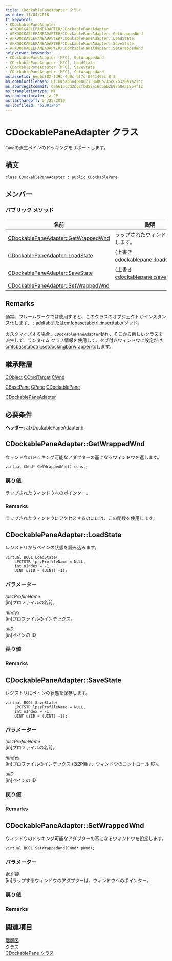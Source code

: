 ```yaml
---
title: CDockablePaneAdapter クラス
ms.date: 11/04/2016
f1_keywords:
- CDockablePaneAdapter
- AFXDOCKABLEPANEADAPTER/CDockablePaneAdapter
- AFXDOCKABLEPANEADAPTER/CDockablePaneAdapter::GetWrappedWnd
- AFXDOCKABLEPANEADAPTER/CDockablePaneAdapter::LoadState
- AFXDOCKABLEPANEADAPTER/CDockablePaneAdapter::SaveState
- AFXDOCKABLEPANEADAPTER/CDockablePaneAdapter::SetWrappedWnd
helpviewer_keywords:
- CDockablePaneAdapter [MFC], GetWrappedWnd
- CDockablePaneAdapter [MFC], LoadState
- CDockablePaneAdapter [MFC], SaveState
- CDockablePaneAdapter [MFC], SetWrappedWnd
ms.assetid: 6ed6cf82-f39c-4d0c-bf7c-8641495cf8f3
ms.openlocfilehash: 8f184bab564b4867138608b735c67b328e1a21cc
ms.sourcegitcommit: 0ab61bc3d2b6cfbd52a16c6ab2b97a8ea1864f12
ms.translationtype: MT
ms.contentlocale: ja-JP
ms.lasthandoff: 04/23/2019
ms.locfileid: "62391245"
---
```

# <a name="cdockablepaneadapter-class"></a>CDockablePaneAdapter クラス

`CWnd`の派生ペインのドッキングをサポートします。

## <a name="syntax"></a>構文

```
class CDockablePaneAdapter : public CDockablePane
```

## <a name="members"></a>メンバー

### <a name="public-methods"></a>パブリック メソッド

|名前|説明|
|----------|-----------------|
|[CDockablePaneAdapter::GetWrappedWnd](#getwrappedwnd)|ラップされたウィンドウを返します。|
|[CDockablePaneAdapter::LoadState](#loadstate)|(上書き[cdockablepane::loadstate](cdockablepane-class.md#loadstate))。|
|[CDockablePaneAdapter::SaveState](#savestate)|(上書き[cdockablepane::savestate](cdockablepane-class.md))。|
|[CDockablePaneAdapter::SetWrappedWnd](#setwrappedwnd)||

## <a name="remarks"></a>Remarks

通常、フレームワークでは使用すると、このクラスのオブジェクトがインスタンス化します、 [::addtab](../../mfc/reference/cmfcbasetabctrl-class.md#addtab)または[cmfcbasetabctrl::inserttab](../../mfc/reference/cmfcbasetabctrl-class.md#inserttab)メソッド。

カスタマイズする場合、`CDockablePaneAdapter`動作、そこから新しいクラスを派生して、ランタイム クラス情報を使用して、タブ付きウィンドウに設定だけ[cmfcbasetabctrl::setdockingbarwrapperrtc](../../mfc/reference/cmfcbasetabctrl-class.md#setdockingbarwrapperrtc)します。

## <a name="inheritance-hierarchy"></a>継承階層

[CObject](../../mfc/reference/cobject-class.md) [CCmdTarget](../../mfc/reference/ccmdtarget-class.md) [CWnd](../../mfc/reference/cwnd-class.md)

[CBasePane](../../mfc/reference/cbasepane-class.md) [CPane](../../mfc/reference/cpane-class.md) [CDockablePane](../../mfc/reference/cdockablepane-class.md)

[CDockablePaneAdapter](../../mfc/reference/cdockablepaneadapter-class.md)

## <a name="requirements"></a>必要条件

**ヘッダー:** afxDockablePaneAdapter.h

##  <a name="getwrappedwnd"></a>  CDockablePaneAdapter::GetWrappedWnd

ウィンドウのドッキング可能なアダプターの基になるウィンドウを返します。

```
virtual CWnd* GetWrappedWnd() const;
```

### <a name="return-value"></a>戻り値

ラップされたウィンドウへのポインター。

### <a name="remarks"></a>Remarks

ラップされたウィンドウにアクセスするのにには、この関数を使用します。

##  <a name="loadstate"></a>  CDockablePaneAdapter::LoadState

レジストリからペインの状態を読み込みます。

```
virtual BOOL LoadState(
    LPCTSTR lpszProfileName = NULL,
    int nIndex = -1,
    UINT uiID = (UINT) -1);
```

### <a name="parameters"></a>パラメーター

*lpszProfileName*<br/>
[in]プロファイルの名前。

*nIndex*<br/>
[in]プロファイルのインデックス。

*uiID*<br/>
[in]ペインの ID

### <a name="return-value"></a>戻り値

### <a name="remarks"></a>Remarks

##  <a name="savestate"></a>  CDockablePaneAdapter::SaveState

レジストリにペインの状態を保存します。

```
virtual BOOL SaveState(
    LPCTSTR lpszProfileName = NULL,
    int nIndex = -1,
    UINT uiID = (UINT) -1);
```

### <a name="parameters"></a>パラメーター

*lpszProfileName*<br/>
[in]プロファイルの名前。

*nIndex*<br/>
[in]プロファイルのインデックス (既定値は、ウィンドウのコントロール ID)。

*uiID*<br/>
[in]ペインの ID

### <a name="return-value"></a>戻り値

### <a name="remarks"></a>Remarks

##  <a name="setwrappedwnd"></a>  CDockablePaneAdapter::SetWrappedWnd

ウィンドウのドッキング可能なアダプターの基になるウィンドウを設定します。

```
virtual BOOL SetWrappedWnd(CWnd* pWnd);
```

### <a name="parameters"></a>パラメーター

*我が物*<br/>
[in]ラップするウィンドウのアダプターは、ウィンドウへのポインター。

### <a name="return-value"></a>戻り値

### <a name="remarks"></a>Remarks

## <a name="see-also"></a>関連項目

[階層図](../../mfc/hierarchy-chart.md)<br/>
[クラス](../../mfc/reference/mfc-classes.md)<br/>
[CDockablePane クラス](../../mfc/reference/cdockablepane-class.md)
